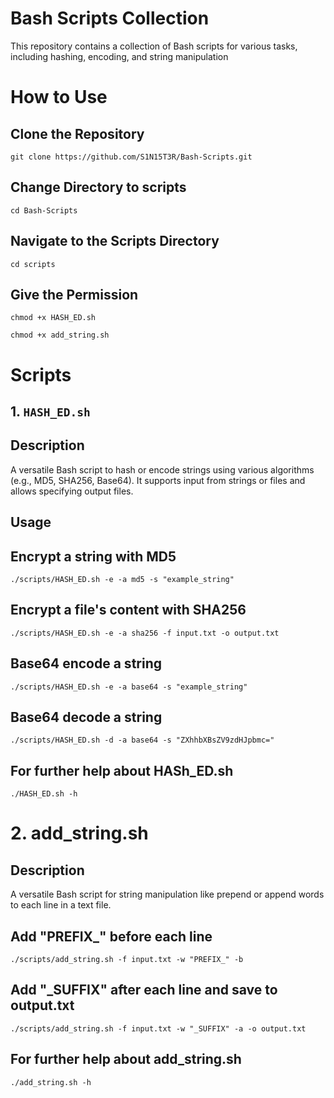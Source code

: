 # Bash Scripts Collection

This repository contains a collection of Bash scripts for various tasks, including hashing, encoding, and string manipulation


# How to Use

## Clone the Repository

```
git clone https://github.com/S1N15T3R/Bash-Scripts.git
```
## Change Directory to scripts

```
cd Bash-Scripts
```

## Navigate to the Scripts Directory

```
cd scripts
```

## Give the Permission 

```
chmod +x HASH_ED.sh
```
```
chmod +x add_string.sh
```




# Scripts

## 1. `HASH_ED.sh`

## Description
 A versatile Bash script to hash or encode strings using various algorithms (e.g., MD5, SHA256, Base64). It supports input from strings or files and allows specifying output files.

## Usage

## Encrypt a string with MD5

```
./scripts/HASH_ED.sh -e -a md5 -s "example_string"
```


## Encrypt a file's content with SHA256

```
./scripts/HASH_ED.sh -e -a sha256 -f input.txt -o output.txt
```

## Base64 encode a string

```
./scripts/HASH_ED.sh -e -a base64 -s "example_string"
```

## Base64 decode a string

```
./scripts/HASH_ED.sh -d -a base64 -s "ZXhhbXBsZV9zdHJpbmc="
```

## For further help about HASh_ED.sh

```
./HASH_ED.sh -h
```





# 2. add_string.sh

## Description
A versatile Bash script for string manipulation like prepend or append words to each line in a text file.

## Add "PREFIX_" before each line

```
./scripts/add_string.sh -f input.txt -w "PREFIX_" -b
```
## Add "_SUFFIX" after each line and save to output.txt
```
./scripts/add_string.sh -f input.txt -w "_SUFFIX" -a -o output.txt
```
## For further help about add_string.sh

```
./add_string.sh -h
```
